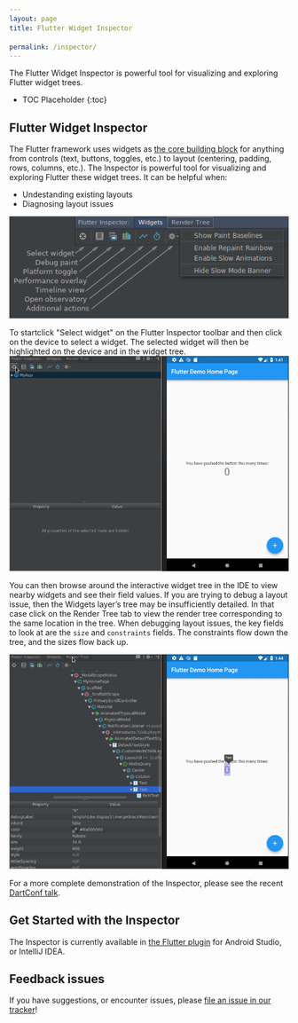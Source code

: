 ```yaml
---
layout: page
title: Flutter Widget Inspector

permalink: /inspector/
---
```


The Flutter Widget Inspector is powerful tool for visualizing and exploring
Flutter widget trees.

* TOC Placeholder
{:toc}

## Flutter Widget Inspector

The Flutter framework uses widgets as [the core building
block](https://flutter.io/widgets-intro/) for anything from controls (text,
buttons, toggles, etc.) to layout (centering, padding, rows, columns, etc.).
The Inspector is powerful tool for visualizing and exploring Flutter
these widget trees. It can be helpful when:

* Undestanding existing layouts
* Diagnosing layout issues

![IntelliJ Flutter Inspector Window](/images/intellij/visual-debugging.png)


To startclick "Select widget" on the Flutter Inspector toolbar and then click
on the device to select a widget. The selected widget will then be highlighted
on the device and in the widget tree.
![Select Demo](/images/intellij/inspector_select_example.gif)

You can then browse around the interactive widget tree in the IDE to view
nearby widgets and see their field values. If you are trying to debug a layout
issue, then the Widgets layer’s tree may be insufficiently detailed. In that
case click on the Render Tree tab to view the render tree corresponding to the
same location in the tree. When debugging layout issues, the key fields to look
at are the `size` and `constraints` fields. The constraints flow down the tree,
and the sizes flow back up.

![Switch Trees](/images/intellij/switch_inspector_tree.gif)

For a more complete demonstration of the Inspector, please see the recent
[DartConf talk](https://www.youtube.com/watch?v=JIcmJNT9DNI).

## Get Started with the Inspector

The Inspector is currently available in [the Flutter
plugin](https://flutter.io/ide-setup/) for Android Studio, or IntelliJ IDEA.

## Feedback issues

If you have suggestions, or encounter issues, please
[file an issue in our tracker](https://github.com/flutter/flutter-intellij/issues/new?labels=inspector)!
